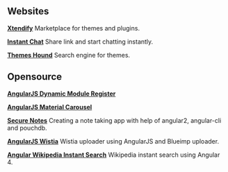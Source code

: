 ## Websites
**[Xtendify](https://www.xtendify.com)** Marketplace for themes and plugins.

**[Instant Chat](https://instantchat.io/)** Share link and start chatting instantly.

**[Themes Hound](https://themeshound.com/)** Search engine for themes.

## Opensource
**[AngularJS Dynamic Module Register](http://rosinghal.xyz/angularjs-dynamic-module-register/)**

**[AngularJS Material Carousel](http://rosinghal.xyz/angularjs-material-carousel/)**

**[Secure Notes](http://rosinghal.xyz/secure-note/)**
Creating a note taking app with help of angular2, angular-cli and pouchdb.

**[AngularJS Wistia](http://rosinghal.xyz/angularjs-wistia/)**
Wistia uploader using AngularJS and Blueimp uploader.

**[Angular Wikipedia Instant Search](http://rosinghal.xyz/angular-wikipedia-instant-search)**
Wikipedia instant search using Angular 4.
